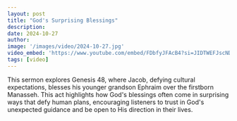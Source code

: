 ```yaml
---
layout: post
title: "God's Surprising Blessings"
description:
date: 2024-10-27
author:
image: '/images/video/2024-10-27.jpg'
video_embed: 'https://www.youtube.com/embed/FDbfyJFAcB4?si=JIDTWEFJscNDhZXw'
tags: [video]
---
```


This sermon explores Genesis 48, where Jacob, defying cultural expectations, blesses his younger grandson Ephraim over the firstborn Manasseh. This act highlights how God's blessings often come in surprising ways that defy human plans, encouraging listeners to trust in God's unexpected guidance and be open to His direction in their lives.

